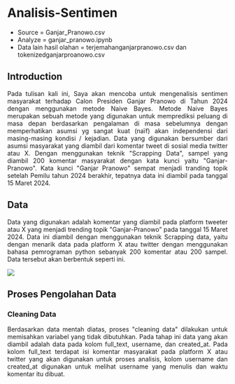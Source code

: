 # Analisis-Sentimen
<ul>
  <li>Source = Ganjar_Pranowo.csv</li>
  <li>Analyze = ganjar_pranowo.ipynb</li>
  <li>Data lain hasil olahan = terjemahanganjarpranowo.csv dan tokenizedganjarproanowo.csv</li>
</ul>

## Introduction
<p align='justify'>Pada tulisan kali ini, Saya akan mencoba untuk mengenalisis sentimen masyarakat terhadap Calon Presiden Ganjar Pranowo di Tahun 2024 dengan menggunakan metode Naive Bayes. Metode Naive Bayes merupakan sebuah metode yang digunakan untuk memprediksi peluang di masa depan berdasarkan pengalaman di masa sebelumnya dengan memperhatikan asumsi yg sangat kuat (naïf) akan independensi dari masing-masing kondisi / kejadian. Data yang digunakan bersumber dari asumsi masyarakat yang diambil dari komentar tweet di sosial media twitter atau X. Dengan menggunakan teknik "Scrapping Data", sampel yang diambil 200 komentar masyarakat dengan kata kunci yaitu "Ganjar-Pranowo". Kata kunci "Ganjar Pranowo" sempat menjadi tranding topik setelah Pemilu tahun 2024 berakhir, tepatnya data ini diambil pada tanggal 15 Maret 2024.</p>

## Data 
<p align='justify'>Data yang digunakan adalah komentar yang diambil pada platform tweeter atau X yang menjadi trending topik "Ganjar-Pranowo" pada tanggal 15 Maret 2024. Data ini diambil dengan menggunakan teknik Scrapping data, yaitu dengan menarik data pada platform X atau twitter dengan menggunakan bahasa pemrograman python sebanyak 200 komentar atau 200 sampel. Data tersebut akan berbentuk seperti ini.</p>

<img src="https://github.com/kartikajls/InstagramAnalyze/assets/98092595/b1269d88-1036-4195-b4ce-a983dff1dd47"></img>

## Proses Pengolahan Data
### Cleaning Data
<p align='justify'>Berdasarkan data mentah diatas, proses "cleaning data" dilakukan untuk memisahkan variabel yang tidak dibutuhkan. Pada tahap ini data yang akan diambil adalah data pada kolom full_text, username, dan created_at. Pada kolom full_text terdapat isi komentar masyarakat pada platform X atau twitter yang akan digunakan untuk proses analisis, kolom username dan created_at digunakan untuk melihat username yang menulis dan waktu komentar itu dibuat.</p>
